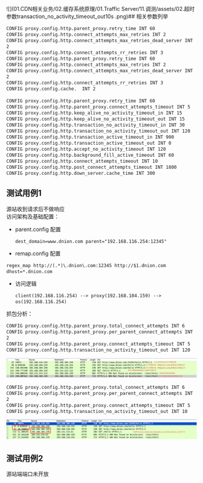 ![](01.CDN相关业务/02.缓存系统原理/01.Traffic Server/11.调测/assets/02.超时参数transaction_no_activity_timeout_out10s .png)## 相关参数列举

```
CONFIG proxy.config.http.parent_proxy.retry_time INT 60
CONFIG proxy.config.http.connect_attempts_max_retries INT 2
CONFIG proxy.config.http.connect_attempts_max_retries_dead_server INT 2
CONFIG proxy.config.http.connect_attempts_rr_retries INT 3
CONFIG proxy.config.http.parent_proxy.retry_time INT 60
CONFIG proxy.config.http.connect_attempts_max_retries INT 2
CONFIG proxy.config.http.connect_attempts_max_retries_dead_server INT 2
CONFIG proxy.config.http.connect_attempts_rr_retries INT 3
CONFIG proxy.config.cache.  INT 2

CONFIG proxy.config.http.parent_proxy.retry_time INT 60
CONFIG proxy.config.http.parent_proxy.connect_attempts_timeout INT 5
CONFIG proxy.config.http.keep_alive_no_activity_timeout_in INT 15
CONFIG proxy.config.http.keep_alive_no_activity_timeout_out INT 15
CONFIG proxy.config.http.transaction_no_activity_timeout_in INT 30
CONFIG proxy.config.http.transaction_no_activity_timeout_out INT 120
CONFIG proxy.config.http.transaction_active_timeout_in INT 900
CONFIG proxy.config.http.transaction_active_timeout_out INT 0
CONFIG proxy.config.http.accept_no_activity_timeout INT 120
CONFIG proxy.config.http.background_fill_active_timeout INT 60
CONFIG proxy.config.http.connect_attempts_timeout INT 10
CONFIG proxy.config.http.post_connect_attempts_timeout INT 1800
CONFIG proxy.config.http.down_server.cache_time INT 300
```

## 测试用例1

源站收到请求后不做响应  
 访问架构及基础配置：

* parent.config 配置
  ```
  dest_domain=www.dnion.com parent="192.168.116.254:12345"
  ```
* remap.config 配置

```
regex_map http://(.*)\.dnion\.com:12345 http://$1.dnion.com dhost=*.dnion.com
```

* 访问逻辑
  ```
  client(192.168.116.254) --> proxy(192.168.104.159) --> os(192.168.116.254)
  ```

抓包分析：  
```
CONFIG proxy.config.http.parent_proxy.total_connect_attempts INT 6
CONFIG proxy.config.http.parent_proxy.per_parent_connect_attempts INT 2
CONFIG proxy.config.http.parent_proxy.connect_attempts_timeout INT 5
CONFIG proxy.config.http.transaction_no_activity_timeout_out INT 120
```
![](assets/01.超时参数抓包.png)

```
CONFIG proxy.config.http.parent_proxy.total_connect_attempts INT 6
CONFIG proxy.config.http.parent_proxy.per_parent_connect_attempts INT 2
CONFIG proxy.config.http.parent_proxy.connect_attempts_timeout INT 5
CONFIG proxy.config.http.transaction_no_activity_timeout_out INT 10
```
![](assets/02.超时参数transaction_no_activity_timeout_out10s.png)

## 测试用例2

源站端端口未开放

